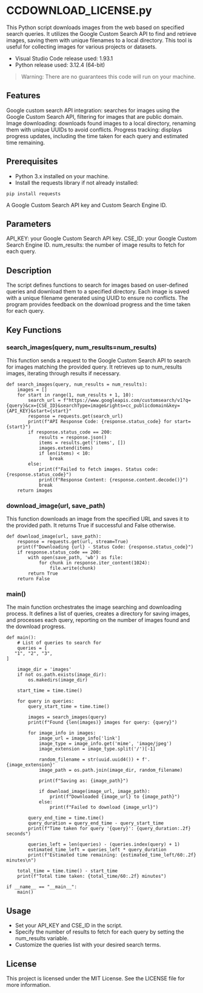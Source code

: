 # CCDOWNLOAD_LICENSE.py
This Python script downloads images from the web based on specified search queries. It utilizes the Google Custom Search API to find and retrieve images, saving them with unique filenames to a local directory. This tool is useful for collecting images for various projects or datasets.

- Visual Studio Code release used: 1.93.1
- Python release used: 3.12.4 (64-bit)
> Warning: There are no guarantees this code will run on your machine.

## Features
Google custom search API integration: searches for images using the Google Custom Search API, filtering for images that are public domain.
Image downloading: downloads found images to a local directory, renaming them with unique UUIDs to avoid conflicts.
Progress tracking: displays progress updates, including the time taken for each query and estimated time remaining.

## Prerequisites
- Python 3.x installed on your machine.
- Install the requests library if not already installed:
```
pip install requests
```
A Google Custom Search API key and Custom Search Engine ID.

## Parameters
API_KEY: your Google Custom Search API key.
CSE_ID: your Google Custom Search Engine ID.
num_results: the number of image results to fetch for each query.

## Description
The script defines functions to search for images based on user-defined queries and download them to a specified directory. Each image is saved with a unique filename generated using UUID to ensure no conflicts. The program provides feedback on the download progress and the time taken for each query.

## Key Functions
### search_images(query, num_results=num_results)
This function sends a request to the Google Custom Search API to search for images matching the provided query. It retrieves up to num_results images, iterating through results if necessary.
```
def search_images(query, num_results = num_results):
    images = []
    for start in range(1, num_results + 1, 10):
        search_url = f"https://www.googleapis.com/customsearch/v1?q={query}&cx={CSE_ID}&searchType=image&rights=cc_publicdomain&key={API_KEY}&start={start}"
        response = requests.get(search_url)
        print(f"API Response Code: {response.status_code} for start={start}")
        if response.status_code == 200:
            results = response.json()
            items = results.get('items', [])
            images.extend(items)
            if len(items) < 10:
                break
        else:
            print(f"Failed to fetch images. Status code: {response.status_code}")
            print(f"Response Content: {response.content.decode()}")
            break
    return images
```

### download_image(url, save_path)
This function downloads an image from the specified URL and saves it to the provided path. It returns True if successful and False otherwise.
```
def download_image(url, save_path):
    response = requests.get(url, stream=True)
    print(f"Downloading {url} - Status Code: {response.status_code}")
    if response.status_code == 200:
        with open(save_path, 'wb') as file:
            for chunk in response.iter_content(1024):
                file.write(chunk)
        return True
    return False
```

### main()
The main function orchestrates the image searching and downloading process. It defines a list of queries, creates a directory for saving images, and processes each query, reporting on the number of images found and the download progress.
```
def main():
    # List of queries to search for
    queries = [
   "1", "2", "3",
]

    image_dir = 'images'
    if not os.path.exists(image_dir):
        os.makedirs(image_dir)
    
    start_time = time.time()
    
    for query in queries:
        query_start_time = time.time()
        
        images = search_images(query)
        print(f"Found {len(images)} images for query: {query}")

        for image_info in images:
            image_url = image_info['link']
            image_type = image_info.get('mime', 'image/jpeg')
            image_extension = image_type.split('/')[-1]

            random_filename = str(uuid.uuid4()) + f'.{image_extension}'
            image_path = os.path.join(image_dir, random_filename)

            print(f"Saving as: {image_path}")
            
            if download_image(image_url, image_path):
                print(f"Downloaded {image_url} to {image_path}")
            else:
                print(f"Failed to download {image_url}")

        query_end_time = time.time()
        query_duration = query_end_time - query_start_time
        print(f"Time taken for query '{query}': {query_duration:.2f} seconds")
        
        queries_left = len(queries) - (queries.index(query) + 1)
        estimated_time_left = queries_left * query_duration
        print(f"Estimated time remaining: {estimated_time_left/60:.2f} minutes\n")

    total_time = time.time() - start_time
    print(f"Total time taken: {total_time/60:.2f} minutes")

if __name__ == "__main__":
    main()
```

## Usage
- Set your API_KEY and CSE_ID in the script.
- Specify the number of results to fetch for each query by setting the num_results variable.
- Customize the queries list with your desired search terms.


## License
This project is licensed under the MIT License. See the LICENSE file for more information.
